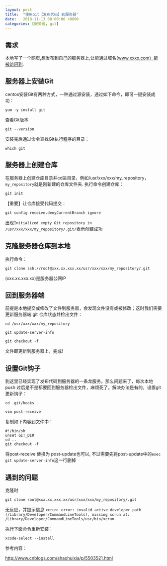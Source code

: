 ```yaml
---
layout: post
title:  "使用Git【发布代码】到服务器"
date:   2018-11-13 08:00:00 +0800
categories: [服务器, git]
---
```


## 需求
本地写了一个网页,想发布到自己的服务器上,让能通过域名(www.xxxx.com）能被访问到.
## 服务器上安装Git
centos安装Git有两种方式，一种通过源安装，通过如下命今，即可一键安装成功：

```
yum -y install git
```
查看Git版本

```
git --version
```

安装完后通过命令查找Git执行程序的目录：

```
which git
```

## 服务器上创建仓库
在服务器上创建仓库目录并cd进目录，例如/usr/xxx/xxx/my_repository，`my_repository`就是刚新建的仓库文件夹. 执行命令创建仓库：

```
git init
```

【重要】让仓库接受代码提交：

```
git config receive.denyCurrentBranch ignore
```
出现`Initialized empty Git repository in /usr/xxx/xxx/my_repository/.git/`表示创建成功

## 克隆服务器仓库到本地
执行命令：

```
git clone ssh://root@xxx.xx.xxx.xx/usr/xxx/xxx/my_repository/.git
```
(xxx.xx.xxx.xx)是服务器公网IP

## 回到服务器端
前提是本地提交或修改了文件到服务器，会发现文件没有或被修改；这时我们需要更新服务器端 git 仓库状态并检出文件：

```
cd /usr/xxx/xxx/my_repository

git update-server-info

git checkout -f
```
文件即更新到服务器上，完成!

## 设置Git钩子
到这里已经实现了发布代码到服务器的一条龙服务。那么问题来了，每次本地 push 过后是不是都要回到服务器检出文件，麻烦死了。解决办法是有的，设置git更新钩子：

```
cd .git/hooks

vim post-receive

```
复制如下内容到文件中：

```
#!/bin/sh
unset GIT_DIR
cd ..
git checkout -f
```
将post-receive 替换为 post-update也可以, 不过需要先将post-update中的`exec git update-server-info`这一行删掉


## 遇到的问题
克隆时

```
git clone root@xxx.xx.xxx.xx/usr/xxx/xxx/my_repository/.git
```
无反应，并提示信息
`
xcrun: error: invalid active developer path (/Library/Developer/CommandLineTools), missing xcrun at: /Library/Developer/CommandLineTools/usr/bin/xcrun
`

执行下面命令重新安装：

```
xcode-select --install
```

参考内容：

http://www.cnblogs.com/shaohuixia/p/5503521.html
